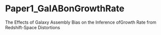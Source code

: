 # Paper1_GalABonGrowthRate
The Effects of Galaxy Assembly Bias on the Inference ofGrowth Rate from Redshift-Space Distortions
